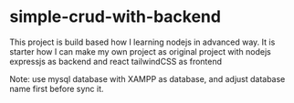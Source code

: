 # simple-crud-with-backend
This project is build based how I learning nodejs in advanced way. It is starter how I can make my own project as original project with nodejs expressjs as backend and react tailwindCSS as frontend

Note: use mysql database with XAMPP as database, and adjust database name first before sync it.
